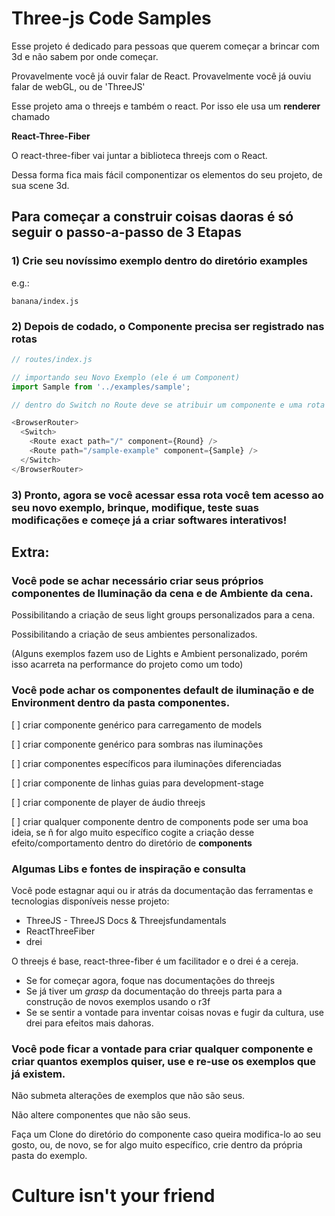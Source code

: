 # Three-js Code Samples

Esse projeto é dedicado para pessoas que querem começar a brincar com 3d e não sabem por onde começar.

Provavelmente você já ouvir falar de React.
Provavelmente você já ouviu falar de webGL, ou de 'ThreeJS'

Esse projeto ama o threejs e também o react. Por isso ele usa um **renderer** chamado

**React-Three-Fiber**

O react-three-fiber vai juntar a biblioteca threejs com o React.

Dessa forma fica mais fácil componentizar os elementos do seu projeto, de sua scene 3d.

## Para começar a construir coisas daoras é só seguir o passo-a-passo de 3 Etapas

### 1) Crie seu novíssimo exemplo dentro do diretório **examples**

e.g.:

`banana/index.js`

### 2) Depois de codado, o Componente precisa ser registrado nas rotas

```js
// routes/index.js

// importando seu Novo Exemplo (ele é um Component)
import Sample from '../examples/sample';

// dentro do Switch no Route deve se atribuir um componente e uma rota para acessar o sample

<BrowserRouter>
  <Switch>
    <Route exact path="/" component={Round} />
    <Route path="/sample-example" component={Sample} />
  </Switch>
</BrowserRouter>


```

### 3) Pronto, agora se você acessar essa rota você tem acesso ao seu novo exemplo, brinque, modifique, teste suas modificações e começe já a criar softwares interativos!

## Extra:

### Você pode se achar necessário criar seus próprios componentes de Iluminação da cena e de Ambiente da cena.

Possibilitando a criação de seus light groups personalizados para a cena.


Possibilitando a criação de seus ambientes personalizados.


(Alguns exemplos fazem uso de Lights e Ambient personalizado, porém isso acarreta na performance do projeto como um todo)


### Você pode achar os componentes default de iluminação e de Environment dentro da pasta componentes.

[ ] criar componente genérico para carregamento de models


[ ] criar componente genérico para sombras nas iluminações


[ ] criar componentes específicos para iluminações diferenciadas


[ ] criar componente de linhas guias para development-stage


[ ] criar componente de player de áudio threejs


[ ] criar qualquer componente dentro de components pode ser uma boa ideia, se ñ for algo muito específico cogite a criação desse efeito/comportamento dentro do diretório de **components**


### Algumas Libs e fontes de inspiração e consulta

Você pode estagnar aqui ou ir atrás da documentação das ferramentas e tecnologias disponíveis nesse projeto:

- ThreeJS - ThreeJS Docs & Threejsfundamentals
- ReactThreeFiber
- drei

O threejs é base, react-three-fiber é um facilitador e o drei é a cereja.

- Se for começar agora, foque nas documentações do threejs
- Se já tiver um *grasp* da documentação do threejs parta para a construção de novos exemplos usando o r3f
- Se se sentir a vontade para inventar coisas novas e fugir da cultura, use drei para efeitos mais dahoras. 

### Você pode ficar a vontade para criar qualquer componente e criar quantos exemplos quiser, use e re-use os exemplos que já existem. 

Não submeta alterações de exemplos que não são seus. 


Não altere componentes que não são seus. 


Faça um Clone do diretório do componente caso queira modifica-lo ao seu gosto, ou, de novo, se for algo muito específico, crie dentro da própria pasta do exemplo.


# Culture isn't your friend

